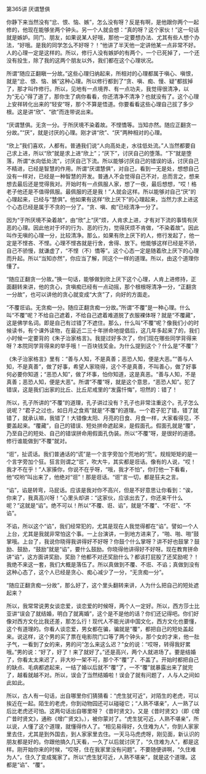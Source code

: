 第365讲 厌谓慧俱

你静下来当然没有“忿、恨、恼、嫉”，怎么没有呀？反是有啊，是他跟你两个一起修的，他现在能够坐两个钟头。另一个人就会想：“真的呀？这个家伙！”这一句话就是嫉妒。同门、朋友，如果说某人好哦，那他一定要想办法、尤其有些人想个办法，“好哦。是我的同学怎么不好呀？！”他讲了半天他一定讲他某一点非常不好。人的心理一定是这样的。所以，修行人没有嫉妒的有两个，一个已死掉了，一个还没有投生，除了我的这两个朋友以外，我们都在这个心理状况。

所谓“随应正翻瞋一分故。”这些心理归纳起来，所相对的心理都属于嗔心、嗔恨，就是“忿、恨、恼、嫉”这种心理。所以修行都到了“贪、嗔、痴、慢、疑”都拔掉了，那才叫作修行。所以，见地有一点境界、有一点功夫，我觉得很清净，以为“无心”得了道了，那你生了病你看看，你还清净不清净？也就没有了。这个心理上安祥转化出来的“轻安”呀，那个不算是悟道。你要看看这些心理自己拔了多少根。这是讲“欣”、“欲”而连带说出来。

“厌谓慧俱。无贪一分。于所厌境不染着故。不悭憍等。当知亦然。随应正翻贪一分故。”“厌”，就是讨厌的心理。刚才讲“欣”、“厌”两种相对的心理。

“欣上”我们喜欢，人都有。普通我们说“人向高处走，水往低处流。”人当然都要自己求上进，所以“欣”就是求上进“欣上”；“厌下”，讨厌自己的堕落。“下”就是堕落，所谓“水向低处流”，讨厌自己下流。所以能够讨厌自己的错误的话，讨厌自己不精进，已经是智慧的作用。所谓“厌谓慧俱”，对自己，看到一无是处，想想自己没有一样对，已经是一种智慧的开发。普通人不会觉得自己不对，总而言之，想来想去最后还是觉得我对。开始时有一点佩服人家，想了一夜，最后想想，“哎！格老子他还是不值得佩服。最佩服的还是我！”人就会这样。所以能够对自己“厌”的心理起来，已经与“慧俱”。他如果有这样“欣上厌下”的心理起来，当然力求上进这个心态已经是属于不贪的一分了。“贪、嗔、痴”已经清净一分了。

因为“于所厌境不染着故”，由“欣”上“厌”烦，人肯求上进，才有对下流的事情有厌恶的心理。因此他对于坏的行为、恶的行为，觉得厌烦不肯做，“不染着故”。因此叫作无嗔的心理一分，比较清净。那么，如果有欣上厌下的人，修行发起了，他一定是不悭吝、不悭。心理不悭吝就是行舍，舍得、放下。他能够这样已经是不骄，自己不骄慢，就谦虚了，“不悭（不）憍等”。这个心态一定是随着欣上厌下的心理而升起。所以“当知亦然”，你应当了解，同这个一样的道理。所以，由这个道理你懂了。

“随应正翻贪一分故。”换一句话，能够做到欣上厌下这个心理，人肯上进修持，正面翻转来讲，他的贪心，贪嗔痴已经有一点动摇，那个根根呀清净一分，“正翻贪一分故”，也可以讲他的贪心就变成“大贪”了，向好的方面走。

“不覆诳谄。无贪痴一分。随应正翻贪痴一分故。”所谓“不覆”是一种心理。什么叫“不覆”呢？不给自己遮着，不给自己遮着难道脱了衣服裸体呀？就是“不覆藏”，这是佛学名词。即是自己有过错了不遮住。那么，什么叫“不覆”呢？像我们小的时候读书，有个课外读物，在最近二三十年拼命地提倡后，这几年多起来了的，我们小时候一定要背的《朱子治家格言》。我提过好多次了，你们现在哪些同学背得来呀？本院同学背得来的举手哦！一百块钱奖金。为什么提到这个？什么是“不覆”？

《朱子治家格言》里有：“善与人知，不是真善；恶恐人知，便是大恶。”“善与人知，不是真善”，做了好事，希望人家晓得，这个不是真善，不叫善心，做了好事何必要你知道；“恶恐人知”，做了坏事，怕你知道，这是真恶。“善与人知，不是真善；恶恐人知，便是大恶”。所谓“不覆”呀，就是这个意思，“恶恐人知”。犯了错误，这是我们出家的比丘、比丘尼戒里的“发露忏悔”，坦然的：错了！

所以，孔子所讲的“不覆”的道理，孔子讲过没有？孔子也非常注重这个。孔子怎么说呢？“君子之过也，如日月之食焉”就是“不覆”的道理。一个君子犯了错，错了就错了，就承认嘛，我错了！大错像太阳、月亮的日食、月食一样，大家看得见，不要盖起来。“覆藏”，自己的错误、短处拼命遮起来，是假面孔。假面孔就是“覆”，乃至自己的短处、自己的错误拼命用假面孔伪装。所以“不覆”呀，是很好的道德。修行谁能做到“不覆”就对。

“诳”，扯谎话。我们普通话的“谎”是一个言字旁加个荒地的“荒”。规规矩矩的是一个言字旁加个狂。狂言则谓之“诳”，吹大牛，其实都是诳话。像有的人说，“哎！我才不在乎！”人家揍你，你说不在乎呀，“哦，我才不怕”，你打他一下看看，他“哎哟”叫出来了，他绝对“诳”！那是诳话。“诳”言一切，都是狂夫之言。

“谄”，谄是转弯，马屁话。应该是我对你不高兴，但是不好意思让你看到：“诶，你来了，我真高兴呀！”心里头却讲：“这家伙，应该出去了，你还来干什么呢？”这就是“谄”。绝不可以！所以“不覆、诳、谄”，就是“不覆”、“不诳”、“不谄”。

不谄，所以这个“谄”，我们经常犯的，尤其是现在人我觉得都在“谄”。譬如一个人上台，尤其是我就非常怕这个事。一上台演讲，一到地方进来了，“啪、啪、啪”鼓掌哦。上台了，我说你晓得我讲得好不好呀？你鼓个什么掌呀？讲不好也鼓掌？鼓励、鼓励，“鼓励”就是“谄”，要什么鼓励。你晓得他讲得好不好呀。现在教育拼命讲“谄”，这方面讲奖励，奖励？他都不对还奖励什么？都该打屁股了还奖励呢？！我绝不来这一套，我们大概是落伍了。所以真做到不覆、不诳、不谄；真做到没有这种心态了，这个人已经是贪心、痴心减少了一分，“无贪痴一分”。

“随应正翻贪痴一分故”，那么好了，这个里头翻转来讲，人为什么把自己的短处遮起来？

所以，我常常说男女谈恋爱，谈恋爱的时候呀，两个人一定好。所以，西方莎士比亚讲“误会了就结婚，明白了就离婚”，这个是不是他的话？你们还记得吧。你们好像对西方文化比我还差，那怎么行！现代人不能光讲中国文化，西方文化也要懂，这个有道理的。你看人谈恋爱，男女都在骗，骗就是“覆”，都把自己的短处盖起来。说这样，这个男的买了票在电影院门口等了两个钟头，那个女的才来，他一肚子气，一看到了女的来，男的问“怎么来这么迟？”女的说：“哎呀，转得我好累哦。”男的说：“好了，好了！来了就好了。”还是高兴，两个人就进场了。要是结婚了，你看太太来迟了，非大吵一架不可，那个不“覆”了、不盖了。开始时都把自己的缺点、毛病都遮起来，一结了婚以后就不“覆”了，一不“覆”就暴露出来了就完了，越看就越不对。所以，误会了当然结婚啦！误会了就有问题了，人与人之间如此如此。

所以，古人有一句话，出自哪里你们猜猜看：“虎生犹可近”，对陌生的老虎，可以挨近在一起。陌生的老虎，你到动物园还可以碰碰它；“人熟不堪亲”，人一熟了以后比老虎还可怕。这两句话出自哪里呀？《昔时贤文》，又是《昔时贤文》（即《增广昔时贤文》，通称《增广贤文》。），被你蒙对了。“虎生犹可近，人熟不堪亲”，所以说，人懂了这个道理，就懂得作人了。“相见易得好，久住难为人”，你到人家家里去住，尤其是到外国去，到人家家里去住。一天马马虎虎呀，刚见面，新认识的朋友都是好的。你跟他搞久几天看，一久了以后就讨厌了，“久住难为人”，都是这样。刚开始你来的时候，“哎呀，住在我家里没有问题”。不要随便讲啊，“久住难为人”，住久了变成冤家了。所以“虎生犹可近，人熟不堪亲”，就是这个道理。这都是“谄”、“覆”。


